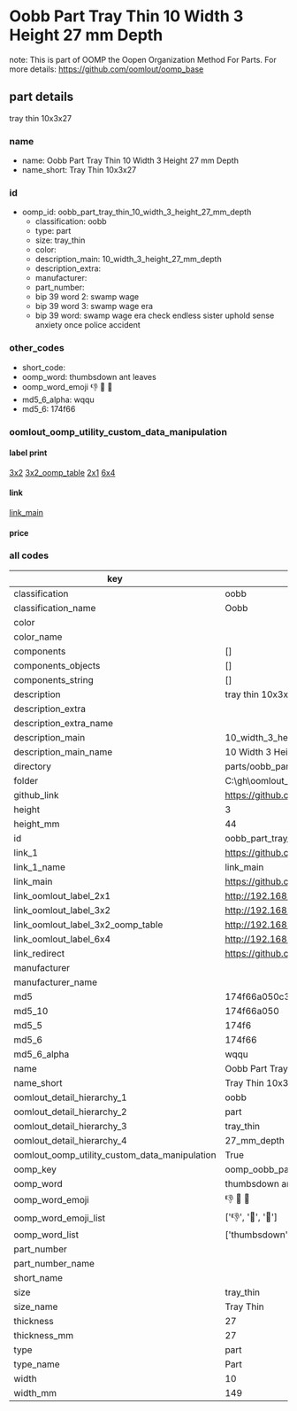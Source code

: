 # Oobb Part Tray Thin 10 Width 3 Height 27 mm Depth  

note: This is part of OOMP the Oopen Organization Method For Parts. For more details: https://github.com/oomlout/oomp_base

##  part details
  



tray thin 10x3x27



### name
* name: Oobb Part Tray Thin 10 Width 3 Height 27 mm Depth
* name_short: Tray Thin 10x3x27 
### id
* oomp_id: oobb_part_tray_thin_10_width_3_height_27_mm_depth
  * classification: oobb
  * type: part
  * size: tray_thin
  * color: 
  * description_main: 10_width_3_height_27_mm_depth
  * description_extra: 
  * manufacturer: 
  * part_number: 
  * bip 39 word 2: swamp wage
  * bip 39 word 3: swamp wage era
  * bip 39 word: swamp wage era check endless sister uphold sense anxiety once police accident

### other_codes
* short_code: 
* oomp_word: thumbsdown ant leaves
* oomp_word_emoji :thumbsdown: :ant: :leaves:
* md5_6_alpha: wqqu
* md5_6: 174f66






### oomlout_oomp_utility_custom_data_manipulation
#### label print
[3x2](http://192.168.1.245:1112/?label=oomp%20wqqu)
[3x2_oomp_table](http://192.168.1.108:1112/?label=oomp%20wqqu)
[2x1](http://192.168.1.242:1112/?label=oomp%20wqqu)
[6x4](http://192.168.1.55:1112/?label=oomp%20wqqu)    

#### link

[link_main](https://github.com/oomlout/oomlout_oobb_version_4_generated_parts/tree/main/navigation_oomp/oobb/part/tray_thin/10_width_3_height_27_mm_depth/part)                              

#### price







### all codes 
| key | value |  
| --- | --- |  
| classification | oobb |  
| classification_name | Oobb |  
| color |  |  
| color_name |  |  
| components | [] |  
| components_objects | [] |  
| components_string | [] |  
| description | tray thin 10x3x27 |  
| description_extra |  |  
| description_extra_name |  |  
| description_main | 10_width_3_height_27_mm_depth |  
| description_main_name | 10 Width 3 Height 27 mm Depth |  
| directory | parts/oobb_part_tray_thin_10_width_3_height_27_mm_depth |  
| folder | C:\gh\oomlout_oobb_version_4_generated_parts\parts\oobb_part_tray_thin_10_width_3_height_27_mm_depth |  
| github_link | https://github.com/oomlout/oomlout_oomp_part_src/tree/main/parts/oobb_part_tray_thin_10_width_3_height_27_mm_depth |  
| height | 3 |  
| height_mm | 44 |  
| id | oobb_part_tray_thin_10_width_3_height_27_mm_depth |  
| link_1 | https://github.com/oomlout/oomlout_oobb_version_4_generated_parts/tree/main/navigation_oomp/oobb/part/tray_thin/10_width_3_height_27_mm_depth/part |  
| link_1_name | link_main |  
| link_main | https://github.com/oomlout/oomlout_oobb_version_4_generated_parts/tree/main/navigation_oomp/oobb/part/tray_thin/10_width_3_height_27_mm_depth/part |  
| link_oomlout_label_2x1 | http://192.168.1.242:1112/?label=oomp%20wqqu |  
| link_oomlout_label_3x2 | http://192.168.1.245:1112/?label=oomp%20wqqu |  
| link_oomlout_label_3x2_oomp_table | http://192.168.1.108:1112/?label=oomp%20wqqu |  
| link_oomlout_label_6x4 | http://192.168.1.55:1112/?label=oomp%20wqqu |  
| link_redirect | https://github.com/oomlout/oomlout_oobb_version_4_generated_parts/tree/main/parts/oobb_tray_thin_10_03_27 |  
| manufacturer |  |  
| manufacturer_name |  |  
| md5 | 174f66a050c3dddb2624d27098bd8ed9 |  
| md5_10 | 174f66a050 |  
| md5_5 | 174f6 |  
| md5_6 | 174f66 |  
| md5_6_alpha | wqqu |  
| name | Oobb Part Tray Thin 10 Width 3 Height 27 mm Depth |  
| name_short | Tray Thin 10x3x27  |  
| oomlout_detail_hierarchy_1 | oobb |  
| oomlout_detail_hierarchy_2 | part |  
| oomlout_detail_hierarchy_3 | tray_thin |  
| oomlout_detail_hierarchy_4 | 27_mm_depth |  
| oomlout_oomp_utility_custom_data_manipulation | True |  
| oomp_key | oomp_oobb_part_tray_thin_10_width_3_height_27_mm_depth |  
| oomp_word | thumbsdown ant leaves |  
| oomp_word_emoji | :thumbsdown: :ant: :leaves: |  
| oomp_word_emoji_list | [':thumbsdown:', ':ant:', ':leaves:'] |  
| oomp_word_list | ['thumbsdown', 'ant', 'leaves'] |  
| part_number |  |  
| part_number_name |  |  
| short_name |  |  
| size | tray_thin |  
| size_name | Tray Thin |  
| thickness | 27 |  
| thickness_mm | 27 |  
| type | part |  
| type_name | Part |  
| width | 10 |  
| width_mm | 149 |  
